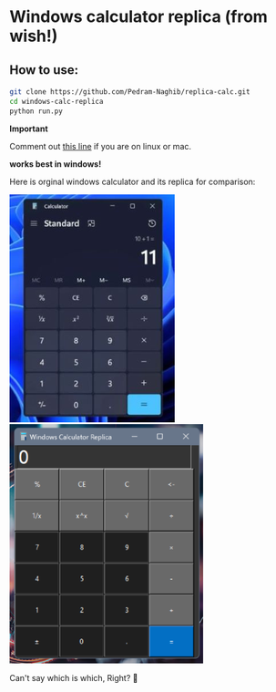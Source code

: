 # Windows calculator replica (from wish!)

## How to use:

```bash
git clone https://github.com/Pedram-Naghib/replica-calc.git
cd windows-calc-replica
python run.py
```

**Important**

Comment out [this line](https://github.com/Pedram-Naghib/replica-calc/blob/ba8c67cc29d218b37c578c5b1a2b697c5cf87940/src/calc.py#L6) if you are on linux or mac.

**works best in windows!**

Here is orginal windows calculator and its replica for comparison:

![Orginal](images/orginal.jpg)
![Replica](images/replica.png)

Can't say which is which, Right? 🤨
